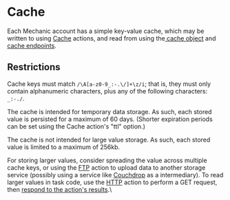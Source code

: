 # Cache

Each Mechanic account has a simple key-value cache, which may be written to using [Cache](../../core/actions/cache.md) actions, and read from using the[ cache object](../liquid/objects/cache.md) and [cache endpoints](endpoints.md).

## Restrictions

Cache keys must match `/\A[a-z0-9_:-.\/]+\z/i`; that is, they must only contain alphanumeric characters, plus any of the following characters: `_:-./`.

The cache is intended for temporary data storage. As such, each stored value is persisted for a maximum of 60 days. (Shorter expiration periods can be set using the Cache action's "ttl" option.)

The cache is not intended for large value storage. As such, each stored value is limited to a maximum of 256kb.

For storing larger values, consider spreading the value across multiple cache keys, or using the [FTP](../../core/actions/ftp.md) action to upload data to another storage service (possibly using a service like [Couchdrop](https://couchdrop.io/) as a intermediary). To read larger values in task code, use the [HTTP](../../core/actions/http.md) action to perform a GET request, then [respond to the action's results](../../techniques/responding-to-action-results.md).\
